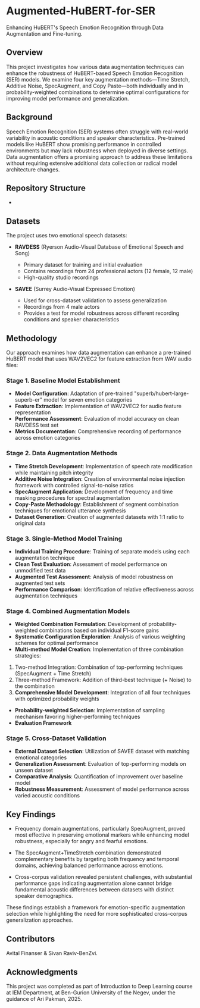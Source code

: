 # Augmented-HuBERT-for-SER
Enhancing HuBERT's Speech Emotion Recognition through Data Augmentation and Fine-tuning.

## Overview
This project investigates how various data augmentation techniques can enhance the robustness of HuBERT-based Speech Emotion Recognition (SER) models. We examine four key augmentation methods—Time Stretch, Additive Noise, SpecAugment, and Copy Paste—both individually and in probability-weighted combinations to determine optimal configurations for improving model performance and generalization.

## Background
Speech Emotion Recognition (SER) systems often struggle with real-world variability in acoustic conditions and speaker characteristics. Pre-trained models like HuBERT show promising performance in controlled environments but may lack robustness when deployed in diverse settings. Data augmentation offers a promising approach to address these limitations without requiring extensive additional data collection or radical model architecture changes.

## Repository Structure
* 

## Datasets
The project uses two emotional speech datasets:
- **RAVDESS** (Ryerson Audio-Visual Database of Emotional Speech and Song)
  - Primary dataset for training and initial evaluation
  - Contains recordings from 24 professional actors (12 female, 12 male)
  - High-quality studio recordings

- **SAVEE** (Surrey Audio-Visual Expressed Emotion)
  - Used for cross-dataset validation to assess generalization
  - Recordings from 4 male actors
  - Provides a test for model robustness across different recording conditions and speaker characteristics

## Methodology

Our approach examines how data augmentation can enhance a pre-trained HuBERT model that uses WAV2VEC2 for feature extraction from WAV audio files:

### Stage 1. Baseline Model Establishment
- **Model Configuration**: Adaptation of pre-trained "superb/hubert-large-superb-er" model for seven emotion categories
- **Feature Extraction**: Implementation of WAV2VEC2 for audio feature representation
- **Performance Assessment**: Evaluation of model accuracy on clean RAVDESS test set
- **Metrics Documentation**: Comprehensive recording of performance across emotion categories

### Stage 2.  Data Augmentation Methods
- **Time Stretch Development**: Implementation of speech rate modification while maintaining pitch integrity
- **Additive Noise Integration**: Creation of environmental noise injection framework with controlled signal-to-noise ratios
- **SpecAugment Application**: Development of frequency and time masking procedures for spectral augmentation
- **Copy-Paste Methodology**: Establishment of segment combination techniques for emotional utterance synthesis
- **Dataset Generation**: Creation of augmented datasets with 1:1 ratio to original data

### Stage 3.  Single-Method Model Training
- **Individual Training Procedure**: Training of separate models using each augmentation technique
- **Clean Test Evaluation**: Assessment of model performance on unmodified test data
- **Augmented Test Assessment**: Analysis of model robustness on augmented test sets
- **Performance Comparison**: Identification of relative effectiveness across augmentation techniques

### Stage 4. Combined Augmentation Models
- **Weighted Combination Formulation**: Development of probability-weighted combinations based on individual F1-score gains
- **Systematic Configuration Exploration**: Analysis of various weighting schemes for optimal performance
- **Multi-method Model Creation**: Implementation of three combination strategies:
 1. Two-method Integration: Combination of top-performing techniques (SpecAugment + Time Stretch)
 2. Three-method Framework: Addition of third-best technique (+ Noise) to the combination
 3. **Comprehensive Model Development**: Integration of all four techniques with optimized probability weights
- **Probability-weighted Selection**: Implementation of sampling mechanism favoring higher-performing techniques
- **Evaluation Framework**

### Stage 5. Cross-Dataset Validation
- **External Dataset Selection**: Utilization of SAVEE dataset with matching emotional categories
- **Generalization Assessment**: Evaluation of top-performing models on unseen dataset
- **Comparative Analysis**: Quantification of improvement over baseline model
- **Robustness Measurement**: Assessment of model performance across varied acoustic conditions

## Key Findings
* Frequency domain augmentations, particularly SpecAugment, proved most effective in preserving emotional markers while enhancing model robustness, especially for angry and fearful emotions.

* The SpecAugment+TimeStretch combination demonstrated complementary benefits by targeting both frequency and temporal domains, achieving balanced performance across emotions.

* Cross-corpus validation revealed persistent challenges, with substantial performance gaps indicating augmentation alone cannot bridge fundamental acoustic differences between datasets with distinct speaker demographics.

These findings establish a framework for emotion-specific augmentation selection while highlighting the need for more sophisticated cross-corpus generalization approaches.

## Contributors
Avital Finanser & Sivan Raviv-BenZvi.

## Acknowledgments
This project was completed as part of Introduction to Deep Learning course at IEM Department, at Ben-Gurion University of the Negev, under the guidance of Ari Pakman, 2025.
